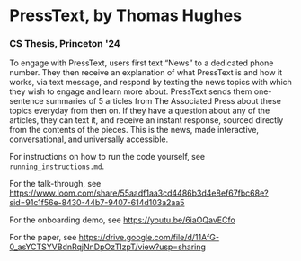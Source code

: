 # PressText, by Thomas Hughes
### CS Thesis, Princeton '24

To engage with PressText, users first text “News” to a dedicated phone number. They then receive an explanation of what PressText is and how it works, via text message, and respond by texting the news topics with which they wish to engage and learn more about. PressText sends them one-sentence summaries of 5 articles from The Associated Press about these topics everyday from then on. If they have a question about any of the articles, they can text it, and receive an instant response, sourced directly from the contents of the pieces. This is the news, made interactive, conversational, and universally accessible.

For instructions on how to run the code yourself, see `running_instructions.md`.

For the talk-through, see https://www.loom.com/share/55aadf1aa3cd4486b3d4e8ef67fbc68e?sid=91c1f56e-8430-44b7-9407-614d103a2aa5

For the onboarding demo, see https://youtu.be/6iaOQavECfo

For the paper, see https://drive.google.com/file/d/11AfG-0_asYCTSYVBdnRqjNnDpOzTIzpT/view?usp=sharing
